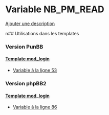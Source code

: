 # Variable NB_PM_READ
[Ajouter une description](https://fa-tvars.appspot.com/NB_PM_READ)

n## Utilisations dans les templates

### Version PunBB

#### [Template mod_login](punbb/mod_login.md)
* [Variable à la ligne 53](../punbb/mod_login.tpl#L53)

### Version phpBB2

#### [Template mod_login](subsilver/mod_login.md)
* [Variable à la ligne 86](../subsilver/mod_login.tpl#L86)